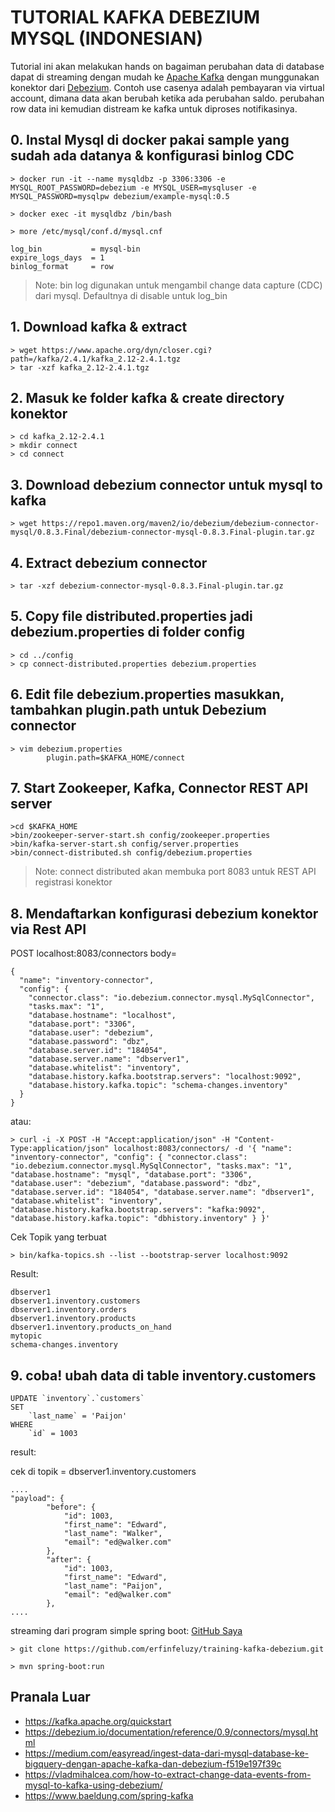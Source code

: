 # TUTORIAL KAFKA DEBEZIUM MYSQL (INDONESIAN)
Tutorial ini akan melakukan hands on bagaiman perubahan data di database dapat di streaming dengan mudah ke [Apache Kafka](https://kafka.apache.org/) dengan munggunakan konektor dari [Debezium](https://debezium.io).
Contoh use casenya adalah pembayaran via virtual account, dimana data akan berubah ketika ada perubahan saldo. perubahan row data ini kemudian distream ke kafka untuk diproses notifikasinya.

## 0. Instal Mysql di docker pakai sample yang sudah ada datanya & konfigurasi binlog CDC
```
> docker run -it --name mysqldbz -p 3306:3306 -e MYSQL_ROOT_PASSWORD=debezium -e MYSQL_USER=mysqluser -e MYSQL_PASSWORD=mysqlpw debezium/example-mysql:0.5

> docker exec -it mysqldbz /bin/bash

> more /etc/mysql/conf.d/mysql.cnf

log_bin           = mysql-bin
expire_logs_days  = 1
binlog_format     = row
```
> Note: bin log digunakan untuk mengambil change data capture (CDC) dari mysql. Defaultnya di disable untuk log_bin

## 1. Download kafka & extract
```
> wget https://www.apache.org/dyn/closer.cgi?path=/kafka/2.4.1/kafka_2.12-2.4.1.tgz
> tar -xzf kafka_2.12-2.4.1.tgz
```
## 2. Masuk ke folder kafka & create directory konektor
```
> cd kafka_2.12-2.4.1
> mkdir connect
> cd connect
```

## 3. Download debezium connector untuk mysql to kafka
```
> wget https://repo1.maven.org/maven2/io/debezium/debezium-connector-mysql/0.8.3.Final/debezium-connector-mysql-0.8.3.Final-plugin.tar.gz
```

## 4. Extract debezium connector
```
> tar -xzf debezium-connector-mysql-0.8.3.Final-plugin.tar.gz
```

## 5. Copy file distributed.properties jadi debezium.properties di folder config
```
> cd ../config
> cp connect-distributed.properties debezium.properties
```

## 6. Edit file debezium.properties masukkan, tambahkan plugin.path untuk Debezium connector
```
> vim debezium.properties
        plugin.path=$KAFKA_HOME/connect
```
## 7. Start Zookeeper, Kafka, Connector REST API server
```
>cd $KAFKA_HOME
>bin/zookeeper-server-start.sh config/zookeeper.properties
>bin/kafka-server-start.sh config/server.properties
>bin/connect-distributed.sh config/debezium.properties
```
> Note: connect distributed akan membuka port 8083 untuk REST API registrasi konektor

## 8. Mendaftarkan konfigurasi debezium konektor via Rest API
POST localhost:8083/connectors
body=
```
{
  "name": "inventory-connector",
  "config": {
    "connector.class": "io.debezium.connector.mysql.MySqlConnector",
    "tasks.max": "1",
    "database.hostname": "localhost",
    "database.port": "3306",
    "database.user": "debezium",
    "database.password": "dbz",
    "database.server.id": "184054",
    "database.server.name": "dbserver1",
    "database.whitelist": "inventory",
    "database.history.kafka.bootstrap.servers": "localhost:9092",
    "database.history.kafka.topic": "schema-changes.inventory"
  }
}
```
atau:
```
> curl -i -X POST -H "Accept:application/json" -H "Content-Type:application/json" localhost:8083/connectors/ -d '{ "name": "inventory-connector", "config": { "connector.class": "io.debezium.connector.mysql.MySqlConnector", "tasks.max": "1", "database.hostname": "mysql", "database.port": "3306", "database.user": "debezium", "database.password": "dbz", "database.server.id": "184054", "database.server.name": "dbserver1", "database.whitelist": "inventory", "database.history.kafka.bootstrap.servers": "kafka:9092", "database.history.kafka.topic": "dbhistory.inventory" } }'

```
Cek Topik yang terbuat
```
> bin/kafka-topics.sh --list --bootstrap-server localhost:9092
```
Result:
```
dbserver1
dbserver1.inventory.customers
dbserver1.inventory.orders
dbserver1.inventory.products
dbserver1.inventory.products_on_hand
mytopic
schema-changes.inventory

```


## 9. coba! ubah data di table inventory.customers 
```
UPDATE `inventory`.`customers`
SET
    `last_name` = 'Paijon'
WHERE
    `id` = 1003
```
result:

cek di topik = dbserver1.inventory.customers
```
....
"payload": {
		"before": {
			"id": 1003,
			"first_name": "Edward",
			"last_name": "Walker",
			"email": "ed@walker.com"
		},
		"after": {
			"id": 1003,
			"first_name": "Edward",
			"last_name": "Paijon",
			"email": "ed@walker.com"
		},
....
```
streaming dari program simple spring boot: [GitHub Saya](https://github.com/erfinfeluzy/training-kafka-debezium) 
```
> git clone https://github.com/erfinfeluzy/training-kafka-debezium.git

> mvn spring-boot:run
```

## Pranala Luar
- https://kafka.apache.org/quickstart
- https://debezium.io/documentation/reference/0.9/connectors/mysql.html
- https://medium.com/easyread/ingest-data-dari-mysql-database-ke-bigquery-dengan-apache-kafka-dan-debezium-f519e197f39c
- https://vladmihalcea.com/how-to-extract-change-data-events-from-mysql-to-kafka-using-debezium/
- https://www.baeldung.com/spring-kafka
